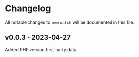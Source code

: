 # Changelog

All notable changes to `overwatch` will be documented in this file.

## v0.0.3 - 2023-04-27

Added PHP version first-party data.
